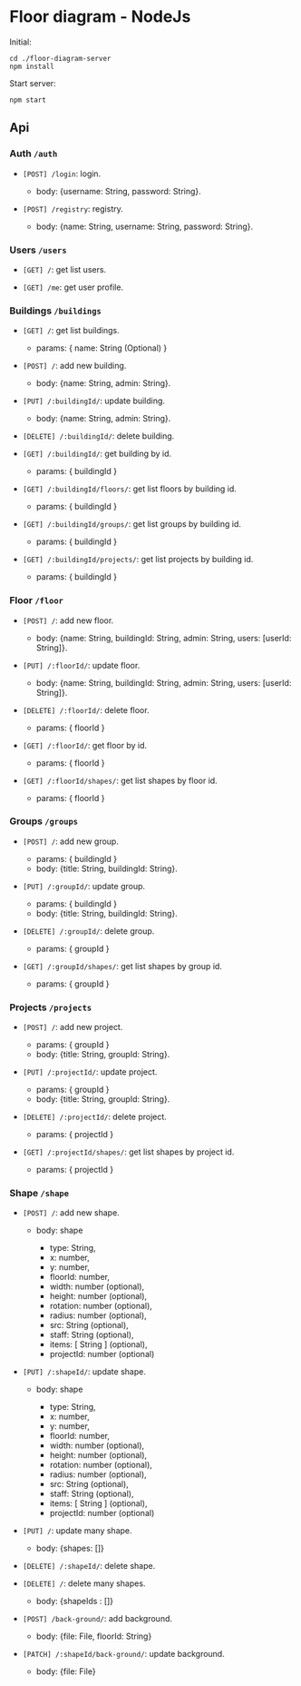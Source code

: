 # Floor diagram - NodeJs

Initial:

    cd ./floor-diagram-server
    npm install

Start server:

    npm start

## Api

### Auth `/auth`

- `[POST] /login`: login.

  - body: {username: String, password: String}.

- `[POST] /registry`: registry.
  - body: {name: String, username: String, password: String}.

### Users `/users`

- `[GET] /`: get list users.

- `[GET] /me`: get user profile.

### Buildings `/buildings`

- `[GET] /`: get list buildings.

  - params: { name: String (Optional) }

- `[POST] /`: add new building.

  - body: {name: String, admin: String}.

- `[PUT] /:buildingId/`: update building.

  - body: {name: String, admin: String}.

- `[DELETE] /:buildingId/`: delete building.

- `[GET] /:buildingId/`: get building by id.

  - params: { buildingId }

- `[GET] /:buildingId/floors/`: get list floors by building id.

  - params: { buildingId }

- `[GET] /:buildingId/groups/`: get list groups by building id.

  - params: { buildingId }

- `[GET] /:buildingId/projects/`: get list projects by building id.
  - params: { buildingId }

### Floor `/floor`

- `[POST] /`: add new floor.

  - body: {name: String, buildingId: String, admin: String, users: [userId: String]}.

- `[PUT] /:floorId/`: update floor.

  - body: {name: String, buildingId: String, admin: String, users: [userId: String]}.

- `[DELETE] /:floorId/`: delete floor.

  - params: { floorId }

- `[GET] /:floorId/`: get floor by id.

  - params: { floorId }

- `[GET] /:floorId/shapes/`: get list shapes by floor id.

  - params: { floorId }

### Groups `/groups`

- `[POST] /`: add new group.

  - params: { buildingId }
  - body: {title: String, buildingId: String}.

- `[PUT] /:groupId/`: update group.

  - params: { buildingId }
  - body: {title: String, buildingId: String}.

- `[DELETE] /:groupId/`: delete group.

  - params: { groupId }

- `[GET] /:groupId/shapes/`: get list shapes by group id.

  - params: { groupId }

### Projects `/projects`

- `[POST] /`: add new project.

  - params: { groupId }
  - body: {title: String, groupId: String}.

- `[PUT] /:projectId/`: update project.

  - params: { groupId }
  - body: {title: String, groupId: String}.

- `[DELETE] /:projectId/`: delete project.

  - params: { projectId }

- `[GET] /:projectId/shapes/`: get list shapes by project id.

  - params: { projectId }

### Shape `/shape`

- `[POST] /`: add new shape.

  - body: shape

    - type: String,
    - x: number,
    - y: number,
    - floorId: number,
    - width: number (optional),
    - height: number (optional),
    - rotation: number (optional),
    - radius: number (optional),
    - src: String (optional),
    - staff: String (optional),
    - items: [ String ] (optional),
    - projectId: number (optional)

- `[PUT] /:shapeId/`: update shape.

  - body: shape

    - type: String,
    - x: number,
    - y: number,
    - floorId: number,
    - width: number (optional),
    - height: number (optional),
    - rotation: number (optional),
    - radius: number (optional),
    - src: String (optional),
    - staff: String (optional),
    - items: [ String ] (optional),
    - projectId: number (optional)

- `[PUT] /`: update many shape.

  - body: {shapes: []}

- `[DELETE] /:shapeId/`: delete shape.

- `[DELETE] /`: delete many shapes.

  - body: {shapeIds : []}

- `[POST] /back-ground/`: add background.

  - body: {file: File, floorId: String}

- `[PATCH] /:shapeId/back-ground/`: update background.

  - body: {file: File}
